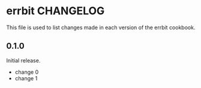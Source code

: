 # errbit CHANGELOG

This file is used to list changes made in each version of the errbit cookbook.

## 0.1.0

Initial release.

- change 0
- change 1
